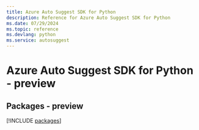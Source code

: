 ```yaml
---
title: Azure Auto Suggest SDK for Python
description: Reference for Azure Auto Suggest SDK for Python
ms.date: 07/29/2024
ms.topic: reference
ms.devlang: python
ms.service: autosuggest
---
```

# Azure Auto Suggest SDK for Python - preview
## Packages - preview
[!INCLUDE [packages](auto-suggest-index.md)]